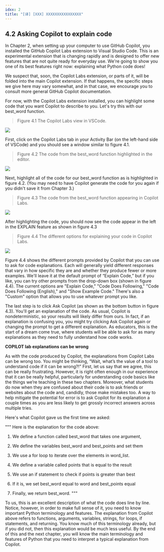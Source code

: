 ```yaml
---
idxx: 2
title: "[译] [XXX] XXXXXXXXXXXXXXXX"
---
```



## 4.2 **Asking Copilot to explain code**

In Chapter 2, when setting up your computer to use GitHub Copilot, you installed the GitHub Copilot Labs extension to Visual Studio Code. This is an experimental extension that is changing rapidly and is designed to offer new features that are not quite ready for everyday use. We're going to show you one of its best features right now: explaining what Python code does!

We suspect that, soon, the Copilot Labs extension, or parts of it, will be folded into the main Copilot extension. If that happens, the specific steps we give here may vary somewhat, and in that case, we encourage you to consult more general GitHub Copilot documentation.

For now, with the Copilot Labs extension installed, you can highlight some code that you want Copilot to describe to you. Let's try this with our best\_word function.

  

> Figure 4.1 The Copilot Labs view in VSCode.

  

![](chapter-4.files/chapter-48075.png) 

  

First, click on the Copilot Labs tab in your Activity Bar (on the left-hand side of VSCode) and you should see a window similar to figure 4.1.

> Figure 4.2 The code from the best\_word function highlighted in the editor.

![](chapter-4.files/chapter-48299.png)

 

Next, highlight all of the code for our best\_word function as is highlighted in figure 4.2. (You may need to have Copilot generate the code for you again if you didn't save it from Chapter 3.)

> Figure 4.3 The code from the best\_word function appearing in Copilot Labs.

  

![](chapter-4.files/chapter-48572.png) 

After highlighting the code, you should now see the code appear in the left in the EXPLAIN feature as shown in figure 4.3

> Figure 4.4 The different options for explaining your code in Copilot Labs.

  

![](chapter-4.files/chapter-48774.png) 

  

Figure 4.4 shows the different prompts provided by Copilot that you can use to ask for code explanations. Each will generally yield different responses that vary in how specific they are and whether they produce fewer or more examples. We'll leave it at the default prompt of “Explain Code,” but if you like, you can try other prompts from the drop-down box (shown in figure 4.4). The current options are "Explain Code," "Code Does Following," "Code Does Following (English)," and "Show Example Code." There's also a "Custom" option that allows you to use whatever prompt you like.

The last step is to click Ask Copilot (as shown as the bottom button in figure 4.3). You'll get an explanation of the code. As usual, Copilot is nondeterministic, so your results will likely differ from ours. In fact, if an explanation is confusing you, you might try clicking Ask Copilot again or changing the prompt to get a different explanation. As educators, this is the start of a dream come true, where students will be able to ask for as many explanations as they need to fully understand how code works.

**COPILOT lab explanations can be wrong**

As with the code produced by Copilot, the explanations from Copilot Labs can be wrong too. You might be thinking, “Wait, what’s the value of a tool to understand code if it can be wrong?!” First, let us say that we agree, this can be really frustrating. However, it is right often enough in our experience that it can be really helpful, particularly for understanding code basics like the things we’re teaching in these two chapters. Moreover, what students do now when they are confused about their code is to ask friends or websites about the code and, candidly, those make mistakes too. A way to help mitigate the potential for error is to ask Copilot for its explanation a couple times as you are less likely to get grossly incorrect answers across multiple tries.

Here's what Copilot gave us the first time we asked:

""" Here is the explanation for the code above:

1. We define a function called best\_word that takes one argument,

2. We define the variables best\_word and best\_points and set them

3. We use a for loop to iterate over the elements in word\_list.

4. We define a variable called points that is equal to the result

5. We use an if statement to check if points is greater than best

6. If it is, we set best\_word equal to word and best\_points equal

  

7. Finally, we return best\_word. """

To us, this is an excellent description of what the code does line by line. Notice, however, in order to make full sense of it, you need to know important Python terminology and features. The explanation from Copilot above refers to functions, arguments, variables, strings, for loops, if statements, and returning. You know much of this terminology already, but if you did not, then this explanation would be much less useful. By the end of this and the next chapter, you will know the main terminology and features of Python that you need to interpret a typical explanation from Copilot.
